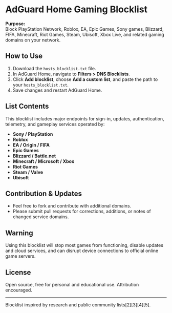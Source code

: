 # AdGuard Home Gaming Blocklist

**Purpose:**  
Block PlayStation Network, Roblox, EA, Epic Games, Sony games, Blizzard, FIFA, Minecraft, Riot Games, Steam, Ubisoft, Xbox Live, and related gaming domains on your network.

## How to Use

1. Download the `hosts_blocklist.txt` file.
2. In AdGuard Home, navigate to **Filters > DNS Blocklists**.
3. Click **Add blocklist**, choose **Add a custom list**, and paste the path to your `hosts_blocklist.txt`.
4. Save changes and restart AdGuard Home.

## List Contents

This blocklist includes major endpoints for sign-in, updates, authentication, telemetry, and gameplay services operated by:

- **Sony / PlayStation**
- **Roblox**
- **EA / Origin / FIFA**
- **Epic Games**
- **Blizzard / Battle.net**
- **Minecraft / Microsoft / Xbox**
- **Riot Games**
- **Steam / Valve**
- **Ubisoft**

## Contribution & Updates

- Feel free to fork and contribute with additional domains.
- Please submit pull requests for corrections, additions, or notes of changed service domains.

## Warning

Using this blocklist will stop most games from functioning, disable updates and cloud services, and can disrupt device connections to official online game servers.

## License

Open source, free for personal and educational use. Attribution encouraged.

---

Blocklist inspired by research and public community lists[2][3][4][5].
